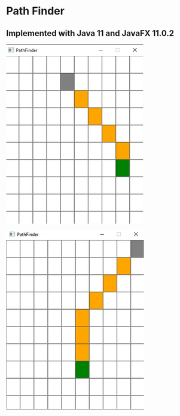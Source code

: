 
# Path Finder
## Implemented with Java 11 and JavaFX 11.0.2


![alt text](https://github.com/Arturbl/Path-Finder/blob/main/code/src/main/resources/images/img1.jpeg)

![alt text](https://github.com/Arturbl/Path-Finder/blob/main/code/src/main/resources/images/img2.jpeg)